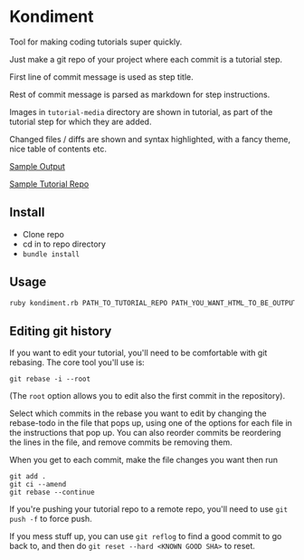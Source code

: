 # Kondiment

Tool for making coding tutorials super quickly.

Just make a git repo of your project where each commit is a tutorial step.

First line of commit message is used as step title.

Rest of commit message is parsed as markdown for step instructions.

Images in `tutorial-media` directory are shown in tutorial, as part of the
tutorial step for which they are added.

Changed files / diffs are shown and syntax highlighted, with a fancy theme,
nice table of contents etc.

[Sample Output](https://alexspeller.github.io/kondiment-sample/)

[Sample Tutorial Repo](https://github.com/alexspeller/kondiment-sample)

## Install

* Clone repo
* cd in to repo directory
* `bundle install`

## Usage

```bash
ruby kondiment.rb PATH_TO_TUTORIAL_REPO PATH_YOU_WANT_HTML_TO_BE_OUTPUT
```

## Editing git history

If you want to edit your tutorial, you'll need to be comfortable with git
rebasing. The core tool you'll use is:

```console
git rebase -i --root
```

(The `root` option allows you to edit also the first commit in the repository).

Select which commits in the rebase you want to edit by changing the rebase-todo
in the file that pops up, using one of the options for each file in the
instructions that pop up. You can also reorder commits be reordering the lines
in the file, and remove commits be removing them.

When you get to each commit, make the file changes you want then run

```console
git add .
git ci --amend
git rebase --continue
```

If you're pushing your tutorial repo to a remote repo, you'll need to use
`git push -f` to force push.

If you mess stuff up, you can use `git reflog` to find a good commit to go back
to, and then do `git reset --hard <KNOWN GOOD SHA>` to reset.
